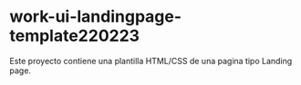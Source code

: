 # work-ui-landingpage-template220223
Este proyecto contiene una plantilla HTML/CSS de una pagina tipo Landing page.
